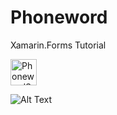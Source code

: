 # Phoneword
Xamarin.Forms Tutorial

<img src="Phoneword/PhoneWordScreenShot.png" alt="PhonewordScreenShot" height="42" width="42">

![Alt Text](https://elearning.xamarin.com/forms/xam120/2-layouts/exercise2/images/finished-lab.png)
